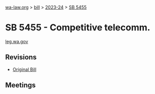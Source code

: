 [wa-law.org](/) > [bill](/bill/) > [2023-24](/bill/2023-24/) > [SB 5455](/bill/2023-24/sb/5455/)

# SB 5455 - Competitive telecomm.
[leg.wa.gov](https://app.leg.wa.gov/billsummary?BillNumber=5455&Year=2023&Initiative=false)

## Revisions
* [Original Bill](1/)

## Meetings